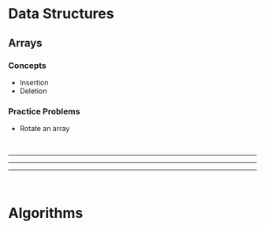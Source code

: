 # Data Structures

## Arrays

### Concepts

- Insertion
- Deletion

### Practice Problems

- Rotate an array

<br>

***
***
***

<br>


# Algorithms